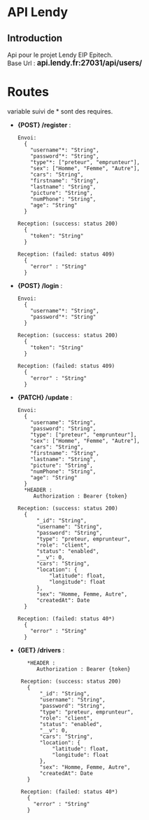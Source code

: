 
# API Lendy

## Introduction
Api pour le projet Lendy EIP Epitech.  
Base Url : <b><span style="font-size:1.2em;">api.lendy.fr:27031/api/users/</span></b>

# Routes
variable suivi de * sont des requires.  
 - **{POST} /register** :  
 
       Envoi:  
         {  
           "username"*: "String",  
           "password"*: "String",  
           "type"*: ["preteur", "emprunteur"],  
           "sex": ["Homme", "Femme", "Autre"],  
           "cars": "String",  
           "firstname": "String",  
           "lastname": "String",  
           "picture": "String",  
           "numPhone": "String",  
           "age": "String"  
         }  

       Reception: (success: status 200)  
         {  
           "token": "String"  
         }  

       Reception: (failed: status 409)  
         {  
           "error" : "String"  
         }  
         
 - **{POST} /login** :  
 
       Envoi:  
         {  
           "username"*: "String",  
           "password"*: "String"  
         }  

       Reception: (success: status 200)  
         {  
           "token": "String"  
         }  

       Reception: (failed: status 409)  
         {  
           "error" : "String"  
         }  
         
 - **{PATCH} /update** :  
 
       Envoi:  
         {  
           "username": "String",  
           "password": "String",  
           "type": ["preteur", "emprunteur"],  
           "sex": ["Homme", "Femme", "Autre"],  
           "cars": "String",  
           "firstname": "String",  
           "lastname": "String",  
           "picture": "String",  
           "numPhone": "String",  
           "age": "String"  
         }  
         *HEADER :  
            Authorization : Bearer {token}  

       Reception: (success: status 200)  
         {  
             "_id": "String",  
             "username": "String",  
             "password": "String",  
             "type": "preteur, emprunteur",  
             "role": "client",  
             "status": "enabled",  
             "__v": 0,  
             "cars": "String",  
             "location": {  
                 "latitude": float,  
                 "longitude": float  
             },
             "sex": "Homme, Femme, Autre",  
             "createdAt": Date  
         }  

       Reception: (failed: status 40*)  
         {  
           "error" : "String"  
         }  
         
- **{GET} /drivers** :  
 
         *HEADER :  
            Authorization : Bearer {token}  

       Reception: (success: status 200)  
         {  
             "_id": "String",  
             "username": "String",  
             "password": "String",  
             "type": "preteur, emprunteur",  
             "role": "client",  
             "status": "enabled",  
             "__v": 0,  
             "cars": "String",  
             "location": {  
                 "latitude": float,  
                 "longitude": float  
             },
             "sex": "Homme, Femme, Autre",  
             "createdAt": Date  
         }  

       Reception: (failed: status 40*)  
         {  
           "error" : "String"  
         }  
